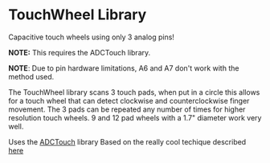 
# TouchWheel Library

Capacitive touch wheels using only 3 analog pins!

**NOTE:** This requires the ADCTouch library.

**NOTE**: Due to pin hardware limitations, A6 and A7 don't work with the method used.

The TouchWheel library scans 3 touch pads, when put in a circle this allows for a touch wheel that can detect clockwise and counterclockwise finger movement. The 3 pads can be repeated any number of times for higher resolution touch wheels. 9 and 12 pad wheels with a 1.7" diameter work very well.

Uses the [ADCTouch](https://github.com/martin2250/ADCTouch) library 
Based on the really cool techique described [here](http://tuomasnylund.fi/drupal6/content/capacitive-touch-sensing-avr-and-single-adc-pin)



